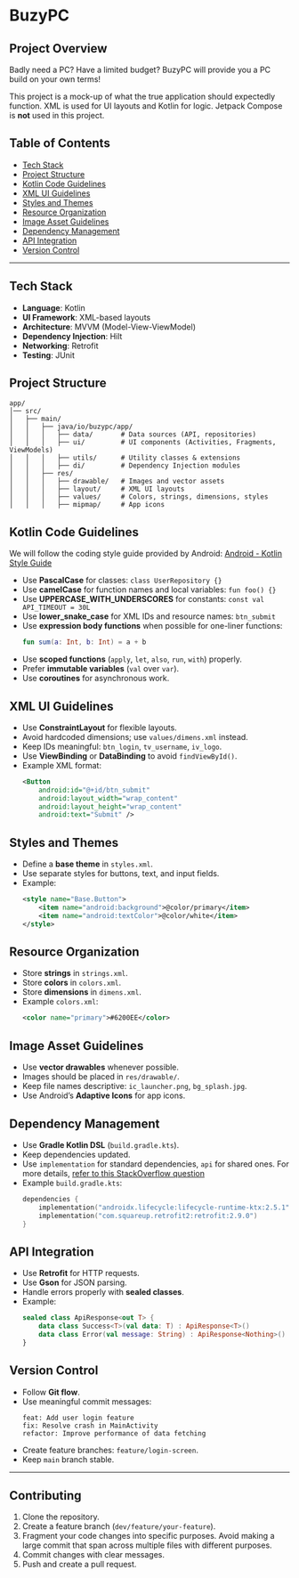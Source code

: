 # BuzyPC

## Project Overview
Badly need a PC? Have a limited budget? BuzyPC will provide you a PC build on your own terms!

This project is a mock-up of what the true application should expectedly function.
XML is used for UI layouts and Kotlin for logic. Jetpack Compose is **not** used in this project. 

## Table of Contents
- [Tech Stack](#tech-stack)
- [Project Structure](#project-structure)
- [Kotlin Code Guidelines](#kotlin-code-guidelines)
- [XML UI Guidelines](#xml-ui-guidelines)
- [Styles and Themes](#styles-and-themes)
- [Resource Organization](#resource-organization)
- [Image Asset Guidelines](#image-asset-guidelines)
- [Dependency Management](#dependency-management)
- [API Integration](#api-integration)
- [Version Control](#version-control)

---

## Tech Stack
- **Language**: Kotlin
- **UI Framework**: XML-based layouts
- **Architecture**: MVVM (Model-View-ViewModel)
- **Dependency Injection**: Hilt
- **Networking**: Retrofit
- **Testing**: JUnit

## Project Structure
```
app/
│── src/
│   ├── main/
│   │   ├── java/io/buzypc/app/
│   │   │   ├── data/       # Data sources (API, repositories)
│   │   │   ├── ui/         # UI components (Activities, Fragments, ViewModels)
│   │   │   ├── utils/      # Utility classes & extensions
│   │   │   ├── di/         # Dependency Injection modules
│   │   ├── res/
│   │   │   ├── drawable/   # Images and vector assets
│   │   │   ├── layout/     # XML UI layouts
│   │   │   ├── values/     # Colors, strings, dimensions, styles
│   │   │   ├── mipmap/     # App icons
```

## Kotlin Code Guidelines
We will follow the coding style guide provided by Android: 
[Android - Kotlin Style Guide](https://developer.android.com/kotlin/style-guide)

- Use **PascalCase** for classes: `class UserRepository {}`
- Use **camelCase** for function names and local variables: `fun foo() {}`
- Use **UPPERCASE_WITH_UNDERSCORES** for constants: `const val API_TIMEOUT = 30L`
- Use **lower_snake_case** for XML IDs and resource names: `btn_submit`
- Use **expression body functions** when possible for one-liner functions:
  ```kotlin
  fun sum(a: Int, b: Int) = a + b
  ```
- Use **scoped functions** (`apply`, `let`, `also`, `run`, `with`) properly.
- Prefer **immutable variables** (`val` over `var`).
- Use **coroutines** for asynchronous work.

## XML UI Guidelines
- Use **ConstraintLayout** for flexible layouts.
- Avoid hardcoded dimensions; use `values/dimens.xml` instead.
- Keep IDs meaningful: `btn_login`, `tv_username`, `iv_logo`.
- Use **ViewBinding** or **DataBinding** to avoid `findViewById()`.
- Example XML format:
  ```xml
  <Button
      android:id="@+id/btn_submit"
      android:layout_width="wrap_content"
      android:layout_height="wrap_content"
      android:text="Submit" />
  ```

## Styles and Themes
- Define a **base theme** in `styles.xml`.
- Use separate styles for buttons, text, and input fields.
- Example:
  ```xml
  <style name="Base.Button">
      <item name="android:background">@color/primary</item>
      <item name="android:textColor">@color/white</item>
  </style>
  ```

## Resource Organization
- Store **strings** in `strings.xml`.
- Store **colors** in `colors.xml`.
- Store **dimensions** in `dimens.xml`.
- Example `colors.xml`:
  ```xml
  <color name="primary">#6200EE</color>
  ```

## Image Asset Guidelines
- Use **vector drawables** whenever possible.
- Images should be placed in `res/drawable/`.
- Keep file names descriptive: `ic_launcher.png`, `bg_splash.jpg`.
- Use Android’s **Adaptive Icons** for app icons.

## Dependency Management
- Use **Gradle Kotlin DSL** (`build.gradle.kts`).
- Keep dependencies updated.
- Use `implementation` for standard dependencies, `api` for shared ones. For more details, 
[refer to this StackOverflow question](https://stackoverflow.com/questions/44413952/gradle-implementation-vs-api-configuration)
- Example `build.gradle.kts`:
  ```kotlin
  dependencies {
      implementation("androidx.lifecycle:lifecycle-runtime-ktx:2.5.1")
      implementation("com.squareup.retrofit2:retrofit:2.9.0")
  }
  ```

## API Integration
- Use **Retrofit** for HTTP requests.
- Use **Gson** for JSON parsing.
- Handle errors properly with **sealed classes**.
- Example:
  ```kotlin
  sealed class ApiResponse<out T> {
      data class Success<T>(val data: T) : ApiResponse<T>()
      data class Error(val message: String) : ApiResponse<Nothing>()
  }
  ```

## Version Control
- Follow **Git flow**.
- Use meaningful commit messages:
  ```
  feat: Add user login feature
  fix: Resolve crash in MainActivity
  refactor: Improve performance of data fetching
  ```
- Create feature branches: `feature/login-screen`.
- Keep `main` branch stable.

---

## Contributing
1. Clone the repository.
2. Create a feature branch (`dev/feature/your-feature`).
3. Fragment your code changes into specific purposes. 
Avoid making a large commit that span across multiple files with different purposes.
4. Commit changes with clear messages.
5. Push and create a pull request.

